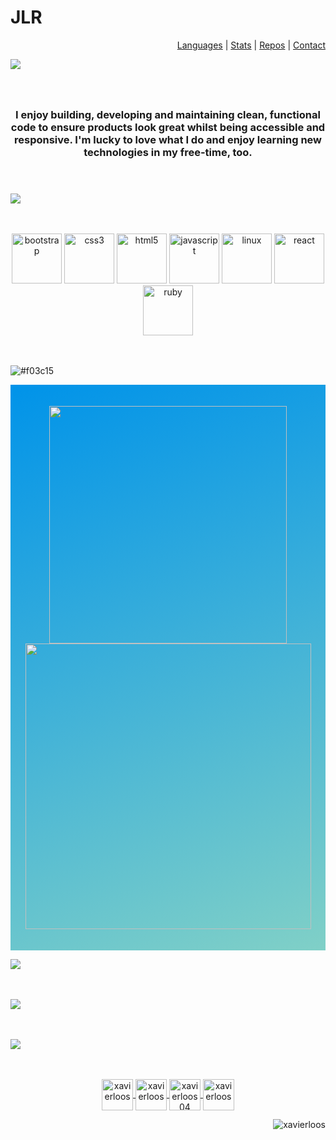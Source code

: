 <h1 align="">JLR </h1> 
<p align="right"><a href="#languages">Languages</a>  |   <a href="#stats">Stats</a>  |  <a href="#repos">Repos</a>  |  <a href="#contact">Contact</a </p>

![](https://placehold.it/1200x350/c5d5dd/FFFFFF/?text=Hi%2C+I%27m+Javier)
<h3 align="center">
  <br/>
  <br/>
  I enjoy building, developing and maintaining clean, functional code to ensure products look great whilst being accessible and responsive. I'm lucky to love what I do and enjoy learning new technologies in my free-time, too.<br/><br/><br/></h3>
  
  <p id="languages"></p>


![](https://placehold.it/1200x150/c5d5dd/FFFFFF/?text=Languages+and+Tools)

<p align="center">
  <br/>
  <br/>
  <img src="https://devicons.github.io/devicon/devicon.git/icons/bootstrap/bootstrap-plain.svg" alt="bootstrap" width="80" height="80"/>
  <img src="https://devicons.github.io/devicon/devicon.git/icons/css3/css3-original-wordmark.svg" alt="css3" width="80" height="80"/>
  <img src="https://devicons.github.io/devicon/devicon.git/icons/html5/html5-original-wordmark.svg" alt="html5" width="80" height="80"/>
  <img src="https://devicons.github.io/devicon/devicon.git/icons/javascript/javascript-original.svg" alt="javascript" width="80" height="80"/>
  <img src="https://devicons.github.io/devicon/devicon.git/icons/linux/linux-original.svg" alt="linux" width="80" height="80"/>
  <img src="https://devicons.github.io/devicon/devicon.git/icons/react/react-original-wordmark.svg" alt="react" width="80" height="80"/>
   <img src="https://devicons.github.io/devicon/devicon.git/icons/ruby/ruby-original-wordmark.svg" alt="ruby" width="80" height="80"/>
  <br/>
  <br/>
  <br/>
</p>

<p id="stats"></p>

![#f03c15](https://placehold.it/1200x150/c5d5dd/FFFFFF/?text=stats)

<p align="center" style="background-color: #0093E9; background-image: linear-gradient(160deg, #0093E9 0%, #80D0C7 100%);">
  <br/>
  <br/>
 <img width="380px" src="https://github-readme-stats.vercel.app/api/top-langs/?username=xavierloos&layout=compact&theme=radical" />
 <img width="457px" src="https://github-readme-stats.vercel.app/api?username=xavierloos&show_icons=true&theme=radical" />
  <br/>
  <br/>
  <br/>
</p>

<p id="repos"></p>

![](https://placehold.it/1200x150/c5d5dd/FFFFFF/?text=Best+repos)

<p>
  <br/>
  <br/>
  <a href="https://github.com/xavierloos/weather" target="_blank">
    <img height="auto" width="auto" src="https://github-readme-stats.vercel.app/api/pin/?username=xavierloos&repo=weather" />
  </a>
  <br/>
  <br/>
  <br/>
</p>

<p id="contact"></p>

![](https://placehold.it/1200x150/c5d5dd/FFFFFF/?text=Connect+with+me)

<p align="center">
  <br/>
  <br/>
  <a href="https://codepen.io/xavierloos" target="blank">
    <img align="center" src="https://cdn.jsdelivr.net/npm/simple-icons@3.0.1/icons/codepen.svg" alt="xavierloos" height="50" width="50" />
  </a>
  <a href="https://linkedin.com/in/xavierloos" target="blank">
    <img align="center" src="https://cdn.jsdelivr.net/npm/simple-icons@3.0.1/icons/linkedin.svg" alt="xavierloos" height="50" width="50" />
  </a>
  <a href="https://fb.com/xavierloos04" target="blank">
    <img align="center" src="https://cdn.jsdelivr.net/npm/simple-icons@3.0.1/icons/facebook.svg" alt="xavierloos04" height="50" width="50" />
  </a>
  <a href="https://instagram.com/xavierloos" target="blank">
    <img align="center" src="https://cdn.jsdelivr.net/npm/simple-icons@3.0.1/icons/instagram.svg" alt="xavierloos" height="50" width="50" />
  </a>
</p>

<p align="right">
  <img src="https://komarev.com/ghpvc/?username=xavierloos&label=Profile%20views&color=0e75b6&style=flat" alt="xavierloos" />
</p>
<!--
<p>
  <img align="left" src="https://github-readme-stats.vercel.app/api/top-langs?username=xavierloos&show_icons=true&locale=en&layout=compact" alt="xavierloos" />
</p>
<p>
  <img align="center" src="https://github-readme-stats.vercel.app/api?username=xavierloos&show_icons=true&locale=en" alt="xavierloos" />
</p>
Trophies
<p align="left">
  <a href="https://github.com/ryo-ma/github-profile-trophy">
    <img src="https://github-profile-trophy.vercel.app/?username=xavierloos" alt="xavierloos" />
  </a>
</p>



<!--
**xavierloos/xavierloos** is a ✨ _special_ ✨ repository because its `README.md` (this file) appears on your GitHub profile.

Here are some ideas to get you started:

- 🔭 I’m currently working on ...
- 🌱 I’m currently learning ...
- 👯 I’m looking to collaborate on ...
- 🤔 I’m looking for help with ...
- 💬 Ask me about ...
- 📫 How to reach me: ...
- 😄 Pronouns: ...
- ⚡ Fun fact: ...
-->
